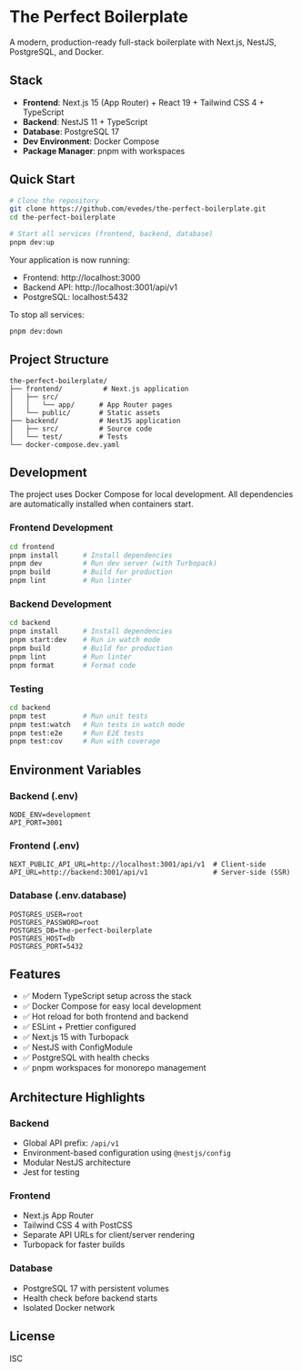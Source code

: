 # The Perfect Boilerplate

A modern, production-ready full-stack boilerplate with Next.js, NestJS, PostgreSQL, and Docker.

## Stack

- **Frontend**: Next.js 15 (App Router) + React 19 + Tailwind CSS 4 + TypeScript
- **Backend**: NestJS 11 + TypeScript
- **Database**: PostgreSQL 17
- **Dev Environment**: Docker Compose
- **Package Manager**: pnpm with workspaces

## Quick Start

```bash
# Clone the repository
git clone https://github.com/evedes/the-perfect-boilerplate.git
cd the-perfect-boilerplate

# Start all services (frontend, backend, database)
pnpm dev:up
```

Your application is now running:
- Frontend: http://localhost:3000
- Backend API: http://localhost:3001/api/v1
- PostgreSQL: localhost:5432

To stop all services:
```bash
pnpm dev:down
```

## Project Structure

```
the-perfect-boilerplate/
├── frontend/          # Next.js application
│   ├── src/
│   │   └── app/      # App Router pages
│   └── public/       # Static assets
├── backend/          # NestJS application
│   ├── src/          # Source code
│   └── test/         # Tests
└── docker-compose.dev.yaml
```

## Development

The project uses Docker Compose for local development. All dependencies are automatically installed when containers start.

### Frontend Development

```bash
cd frontend
pnpm install      # Install dependencies
pnpm dev          # Run dev server (with Turbopack)
pnpm build        # Build for production
pnpm lint         # Run linter
```

### Backend Development

```bash
cd backend
pnpm install      # Install dependencies
pnpm start:dev    # Run in watch mode
pnpm build        # Build for production
pnpm lint         # Run linter
pnpm format       # Format code
```

### Testing

```bash
cd backend
pnpm test         # Run unit tests
pnpm test:watch   # Run tests in watch mode
pnpm test:e2e     # Run E2E tests
pnpm test:cov     # Run with coverage
```

## Environment Variables

### Backend (.env)
```env
NODE_ENV=development
API_PORT=3001
```

### Frontend (.env)
```env
NEXT_PUBLIC_API_URL=http://localhost:3001/api/v1  # Client-side
API_URL=http://backend:3001/api/v1                # Server-side (SSR)
```

### Database (.env.database)
```env
POSTGRES_USER=root
POSTGRES_PASSWORD=root
POSTGRES_DB=the-perfect-boilerplate
POSTGRES_HOST=db
POSTGRES_PORT=5432
```

## Features

- ✅ Modern TypeScript setup across the stack
- ✅ Docker Compose for easy local development
- ✅ Hot reload for both frontend and backend
- ✅ ESLint + Prettier configured
- ✅ Next.js 15 with Turbopack
- ✅ NestJS with ConfigModule
- ✅ PostgreSQL with health checks
- ✅ pnpm workspaces for monorepo management

## Architecture Highlights

### Backend
- Global API prefix: `/api/v1`
- Environment-based configuration using `@nestjs/config`
- Modular NestJS architecture
- Jest for testing

### Frontend
- Next.js App Router
- Tailwind CSS 4 with PostCSS
- Separate API URLs for client/server rendering
- Turbopack for faster builds

### Database
- PostgreSQL 17 with persistent volumes
- Health check before backend starts
- Isolated Docker network

## License

ISC

